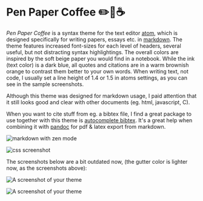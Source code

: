 # Pen Paper Coffee :pencil2::scroll::coffee:
*Pen Paper Coffee* is a syntax theme for the text editor [atom](http://atom.io/), which is designed specifically for writing papers, essays etc. in [markdown](https://en.wikipedia.org/wiki/Markdown).
The theme features increased font-sizes for each level of headers, several useful, but not distracting syntax highlightings.
The overall colors are inspired by the soft beige paper you would find in a notebook. While the ink (text color) is a dark blue, all quotes and citations are in a warm brownish orange to contrast them better to your own words. When writing text, not code, I usually set a line height of 1.4 or 1.5 in atoms settings, as you can see in the sample screenshots.

Although this theme was designed for markdown usage, I paid attention that it still looks good and clear with other documents (eg. html, javascript, C).

When you want to cite stuff from eg. a bibtex file, I find a great package to use together with this theme is [autocomplete bibtex](https://github.com/apcshields/autocomplete-bibtex). It's a great help when combining it with [pandoc](https://github.com/jgm/pandoc) for pdf & latex export from markdown.


![markdown with zen mode](https://raw.githubusercontent.com/nylki/PenPaperCoffee-atom-syntax/master/screenshots/penPaperCoffe_1.png)

![css screenshot](https://raw.githubusercontent.com/nylki/PenPaperCoffee-atom-syntax/master/screenshots/penPaperCoffe_4.png)

The screenshots below  are a bit outdated now, (the gutter color is lighter now, as the screenshots above):

![A screenshot of your theme](https://raw.githubusercontent.com/nylki/PenPaperCoffee-atom-syntax/master/screenshots/penPaperCoffe_2.png)

![A screenshot of your theme](https://raw.githubusercontent.com/nylki/PenPaperCoffee-atom-syntax/master/screenshots/penPaperCoffe_3.png)


